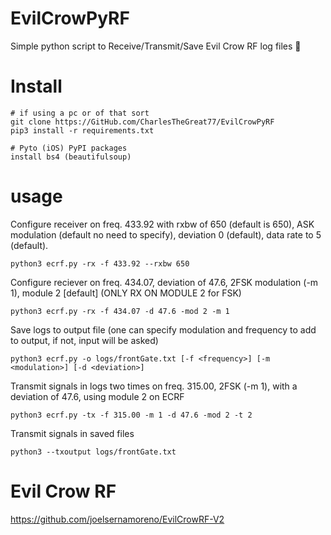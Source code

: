 # EvilCrowPyRF
Simple python script to Receive/Transmit/Save Evil Crow RF log files 📡


# Install
```
# if using a pc or of that sort
git clone https://GitHub.com/CharlesTheGreat77/EvilCrowPyRF
pip3 install -r requirements.txt

# Pyto (iOS) PyPI packages
install bs4 (beautifulsoup)
```

# usage
Configure receiver on freq. 433.92 with rxbw of 650 (default is 650), ASK modulation (default no need to specify), deviation 0 (default), data rate to 5 (default).  
```
python3 ecrf.py -rx -f 433.92 --rxbw 650
```

Configure reciever on freq. 434.07, deviation of 47.6, 2FSK modulation (-m 1), module 2 [default] (ONLY RX ON MODULE 2 for FSK)
```
python3 ecrf.py -rx -f 434.07 -d 47.6 -mod 2 -m 1
```

Save logs to output file (one can specify modulation and frequency to add to output, if not, input will be asked)
```
python3 ecrf.py -o logs/frontGate.txt [-f <frequency>] [-m <modulation>] [-d <deviation>]
```

Transmit signals in logs two times on freq. 315.00, 2FSK (-m 1), with a deviation of 47.6, using module 2 on ECRF
```
python3 ecrf.py -tx -f 315.00 -m 1 -d 47.6 -mod 2 -t 2
```

Transmit signals in saved files
```
python3 --txoutput logs/frontGate.txt
```

# Evil Crow RF
https://github.com/joelsernamoreno/EvilCrowRF-V2
